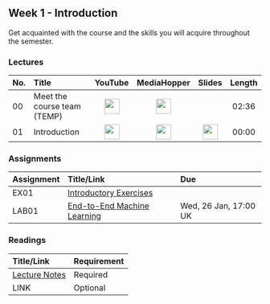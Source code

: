 ## Week 1 - Introduction
Get acquainted with the course and the skills you will acquire throughout the semester.

### Lectures

| No. | Title | YouTube | MediaHopper | Slides | Length |
|:---|:-----|:-------:|:-----------:|:------:|:------:|
| 00   | Meet the course team (TEMP) | [<img src="https://upload.wikimedia.org/wikipedia/commons/7/75/YouTube_social_white_squircle_%282017%29.svg" width="30"/>](https://youtu.be/lX93oBGaBwQ) | [<img src="https://image.flaticon.com/icons/png/512/711/711245.png" width="30"/>](https://media.ed.ac.uk/media/IDS+-+Meet+the+course+team/1_q82gknap) |  | 02:36 |
| 01   | Introduction               | [<img src="https://upload.wikimedia.org/wikipedia/commons/7/75/YouTube_social_white_squircle_%282017%29.svg" width="30"/>](https://example.com) | [<img src="https://image.flaticon.com/icons/png/512/711/711245.png" width="30"/>](https://example.com) |   [<img src="https://image.flaticon.com/icons/png/512/3497/3497154.png" width="30"/>](https://example.com) |00:00  |

### Assignments

| Assignment  | Title/Link                  | Due                   |
|:------------|:----------------------------|:----------------------|
| EX01        | [Introductory Exercises](https://mlp-s2-22.github.io/exercises/blob/main/week_1.html)      |                       |
| LAB01       | [End-to-End Machine Learning](https://example.com) | Wed, 26 Jan, 17:00 UK |

### Readings

| Title/Link    | Requirement |
|:--------------|:------------|
| [Lecture Notes](https://example.com) | Required    |
| LINK          | Optional    |
